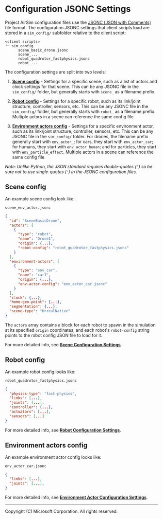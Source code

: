 # Configuration JSONC Settings

Project AirSim configuration files use the [JSONC (JSON with Comments)](https://commentjson.readthedocs.io/en/latest/) file format. The configuration JSONC settings that client scripts load are stored in a `sim_config/` subfolder relative to the client script:

```
<client scripts>
└─ sim_config
      scene_basic_drone.jsonc
      scene_...
      robot_quadrotor_fastphysics.jsonc
      robot_...
```

The configuration settings are split into two levels:

1. **[Scene config](#scene-config)** - Settings for a specific scene, such as a list of actors and clock settings for that scene. This can be any JSONC file in the `sim_config/` folder, but generally starts with `scene_` as a filename prefix.

2. **[Robot config](#robot-config)** - Settings for a specific robot, such as its link/joint structure, controller, sensors, etc. This can be any JSONC file in the `sim_config/` folder, but generally starts with `robot_` as a filename prefix. Multiple actors in a scene can reference the same config file.

3. **[Environment actors config](#environment-actors-config)** - Settings for a specific environment actor, such as its link/joint structure, controller, sensors, etc. This can be any JSONC file in the `sim_config/` folder. For drones, the filename prefix generally start with `env_actor_`; for cars, they start with `env_actor_car`; for humans, they start with `env_actor_human`; and for particles, they start with `env_particle_effect`. Multiple actors in a scene can reference the same config file.

*Note: Unlike Python, the JSON standard requires double-quotes (`"`) so be sure not to use single-quotes (`'`) in the JSONC configuration files.*

## Scene config

An example scene config look like:

`scene_env_actor.jsonc`
``` json
{
  "id": "SceneBasicDrone",
  "actors": [
    {
      "type": "robot",
      "name": "Drone1",
      "origin": {...},
      "robot-config": "robot_quadrotor_fastphysics.jsonc"
    }
  ],
  "environment-actors": [
    {
      "type": "env_car",
      "name": "car1",
      "origin": {...},
      "env-actor-config": "env_actor_car.jsonc"
    }
  ],
  "clock": {...},
  "home-geo-point": {...},
  "segmentation": {...},
  "scene-type": "UnrealNative"
}
```

The `actors` array contains a block for each robot to spawn in the simulation at its specified `origin` coordinates, and each robot's `robot-config` string points to the robot config JSON file to load for it.

For more detailed info, see **[Scene Configuration Settings](config_scene.md)**.

## Robot config

An example robot config looks like:

`robot_quadrotor_fastphysics.jsonc`
``` json
{
  "physics-type": "fast-physics",
  "links": [...],
  "joints": [...],
  "controller": {...},
  "actuators": [...],
  "sensors": [...]
}
```

For more detailed info, see **[Robot Configuration Settings](config_robot.md)**.

## Environment actors config

An example environment actor config looks like:

`env_actor_car.jsonc`
``` json
{
  "links": [...],
  "joints": [...],
}
```

For more detailed info, see **[Environment Actor Configuration Settings](config_env_actors.md)**.

---

Copyright (C) Microsoft Corporation.  All rights reserved.
